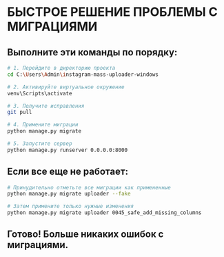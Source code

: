 # БЫСТРОЕ РЕШЕНИЕ ПРОБЛЕМЫ С МИГРАЦИЯМИ

## Выполните эти команды по порядку:

```bash
# 1. Перейдите в директорию проекта
cd C:\Users\Admin\instagram-mass-uploader-windows

# 2. Активируйте виртуальное окружение
venv\Scripts\activate

# 3. Получите исправления
git pull

# 4. Примените миграции
python manage.py migrate

# 5. Запустите сервер
python manage.py runserver 0.0.0.0:8000
```

## Если все еще не работает:

```bash
# Принудительно отметьте все миграции как примененные
python manage.py migrate uploader --fake

# Затем примените только нужные изменения
python manage.py migrate uploader 0045_safe_add_missing_columns
```

## Готово! Больше никаких ошибок с миграциями.
